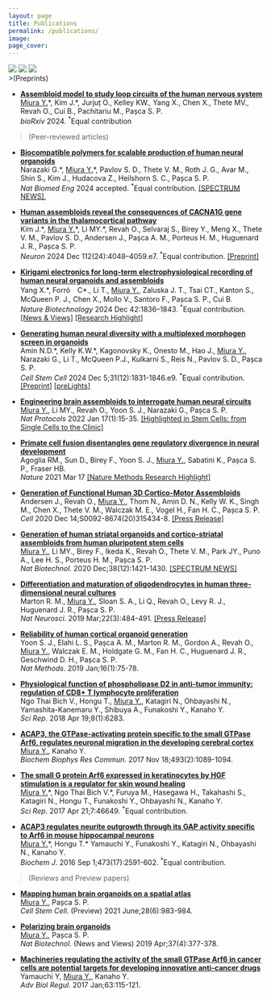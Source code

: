 ```yaml
---
layout: page
title: Publications
permalink: /publications/
image:
page_cover:
---
```

<div class="page__gallery__wrapper">
  <div class="page__gallery__images">
    <img src="/images/Andersen_Cell_2020.tif.jpg" loading="lazy">
    <img src="/images/Miura_Nat_Protocols_2022.jpg" loading="lazy">
    <img src="/images/Yang_Nat_Biotech_2024.jpg" loading="lazy">
  </div>
</div>
>(Preprints)

* [**Assembloid model to study loop circuits of the human nervous system**](https://www.biorxiv.org/content/10.1101/2024.10.13.617729v1)<br>
<ins>Miura Y.</ins>\*, Kim J.\*, Jurjuț O., Kelley KW., Yang X., Chen X., Thete MV., Revah O., Cui B., Pachitariu M., Pașca S. P.<br>
*bioRxiv* 2024. <sup>\*</sup>Equal contribution

>(Peer-reviewed articles)

* [**Biocompatible polymers for scalable production of human neural organoids**](https://www.biorxiv.org/content/10.1101/2022.03.18.484949v2.abstract)<br>
Narazaki G.\*, <ins>Miura Y.</ins>\*, Pavlov S. D., Thete V. M., Roth J. G., Avar M., Shin S., Kim J., Hudacova Z., Heilshorn S. C., Pașca S. P.<br>
*Nat Biomed Eng* 2024 accepted. <sup>\*</sup>Equal contribution. [[SPECTRUM NEWS]](https://www.thetransmitter.org/spectrum/community-newsletter-organoid-drug-screens-intervention-overreach-self-advocates-concerns/?fspec=1), 

* [**Human assembloids reveal the consequences of CACNA1G gene variants in the thalamocortical pathway**](https://www.cell.com/neuron/abstract/S0896-6273(24)00692-5)<br>
Kim J.\*, <ins>Miura Y.</ins>\*, Li MY.\*, Revah O., Selvaraj S., Birey Y., Meng X., Thete V. M., Pavlov S. D., Andersen J., Pașca A. M., Porteus H. M., Huguenard J. R., Pașca S. P.<br>
*Neuron* 2024 Dec 112(24):4048–4059.e7. <sup>\*</sup>Equal contribution. [[Preprint]](https://www.biorxiv.org/content/10.1101/2023.03.15.530726v2)

* [**Kirigami electronics for long-term electrophysiological recording of human neural organoids and assembloids**](https://www.nature.com/articles/s41587-023-02081-3)<br>
Yang X.\*, Forró　C\*., Li T., <ins>Miura Y.</ins>, Zaluska J. T., Tsai CT., Kanton S., McQueen P. J., Chen X., Mollo V., Santoro F., Pașca S. P., Cui B.<br>
*Nature Biotechnology* 2024 Dec 42:1836–1843. <sup>\*</sup>Equal contribution. [[News & Views]](https://www.nature.com/articles/s41587-024-02128-z) [[Research Highlight]](https://www.nature.com/articles/s44222-024-00164-7)

* [**Generating human neural diversity with a multiplexed morphogen screen in organoids**](https://www.cell.com/cell-stem-cell/abstract/S1934-5909(24)00378-3?_returnURL=https%3A%2F%2Flinkinghub.elsevier.com%2Fretrieve%2Fpii%2FS1934590924003783%3Fshowall%3Dtrue)<br>
Amin N.D.\*, Kelly K.W.\*, Kagonovsky K., Onesto M., Hao J., <ins>Miura Y.</ins>, Narazaki G., Li T., McQueen P.J., Kulkarni S., Reis N., Pavlov S. D., Pașca S. P.<br>
*Cell Stem Cell* 2024 Dec 5;31(12):1831-1846.e9. <sup>\*</sup>Equal contribution. [[Preprint]](https://www.biorxiv.org/content/10.1101/2023.05.31.541819v1) [[preLights]](https://prelights.biologists.com/highlights/generating-human-neural-diversity-with-a-multiplexed-morphogen-screen-in-organoids/)

* [**Engineering brain assembloids to interrogate human neural circuits**](https://www.nature.com/articles/s41596-021-00632-z)<br>
<ins>Miura Y.</ins>, Li MY., Revah O., Yoon S. J., Narazaki G., Pașca S. P.<br>
*Nat Protocols* 2022 Jan 17(1):15-35. [[Highlighted in Stem Cells: from Single Cells to the Clinic]](https://www.nature.com/collections/ifccfjgcad)

* [**Primate cell fusion disentangles gene regulatory divergence in neural development**](https://www.nature.com/articles/s41586-021-03343-3)<br>
Agoglia RM., Sun D., Birey F., Yoon S. J., <ins>Miura Y.</ins>, Sabatini K., Pașca S. P., Fraser HB.<br>
*Nature* 2021 Mar 17 [[Nature Methods Research Highlight]](https://www.nature.com/articles/s41592-021-01157-9)

* [**Generation of Functional Human 3D Cortico-Motor Assembloids**](https://www.cell.com/cell/fulltext/S0092-8674(20)31534-8)<br>
Andersen J., Revah O., <ins>Miura Y.</ins>, Thom N., Amin D. N., Kelly W. K., Singh M., Chen X., Thete V. M., Walczak M. E., Vogel H., Fan H. C., Pașca S. P.<br>
*Cell* 2020 Dec 14;S0092-8674(20)315434-8. [[Press Release]](https://med.stanford.edu/news/all-news/2020/12/scientists-assemble-human-nerve-circuit-driving-muscle-movement.html)

* [**Generation of human striatal organoids and cortico-striatal assembloids from human pluripotent stem cells**](https://www.nature.com/articles/s41587-020-00763-w)<br>
<ins>Miura Y.</ins>, Li MY., Birey F., Ikeda K., Revah O., Thete V. M., Park JY., Puno A., Lee H. S., Porteus H. M., Pașca S. P.<br>
*Nat Biotechnol.* 2020 Dec;38(12):1421-1430. [[SPECTRUM NEWS]](https://www.thetransmitter.org/spectrum/brain-assembloids-capture-circuit-flaws-in-syndrome-tied-to-autism/?fspec=1)

* [**Differentiation and maturation of oligodendrocytes in human three-dimensional neural cultures**](https://www.nature.com/articles/s41593-018-0316-9)<br>
Marton R. M., <ins>Miura Y.</ins>, Sloan S. A., Li Q., Revah O., Levy R. J., Huguenard J. R., Pașca S. P.<br>
*Nat Neurosci*. 2019 Mar;22(3):484-491. [[Press Release]](https://med.stanford.edu/news/all-news/2019/01/scientists-generate-track-development-of-myelin-producing-cells.html?fbclid=IwAR3ceGKPNbqnp1rYQMuhkXEoCojysiDZlPdJKJocfjdqY97AiyxUYv08EGc)

* [**Reliability of human cortical organoid generation**](https://www.nature.com/articles/s41592-018-0255-0)<br>
Yoon S. J., Elahi L. S., Pașca A. M., Marton R. M., Gordon A., Revah O., <ins>Miura Y.</ins>, Walczak E. M., Holdgate G. M., Fan H. C., Huguenard J. R., Geschwind D. H., Pașca S. P.<br>
*Nat Methods*. 2019 Jan;16(1):75-78.

* [**Physiological function of phospholipase D2 in anti-tumor immunity: regulation of CD8+ T lymphocyte proliferation**](https://www.nature.com/articles/s41598-018-24512-x)<br>
Ngo Thai Bich V., Hongu T., <ins>Miura Y.</ins>, Katagiri N., Ohbayashi N., Yamashita-Kanemaru Y., Shibuya A., Funakoshi Y., Kanaho Y.<br>
*Sci Rep*. 2018 Apr 19;8(1):6283.

* [**ACAP3, the GTPase-activating protein specific to the small GTPase Arf6, regulates neuronal migration in the developing cerebral cortex**](https://www.sciencedirect.com/science/article/pii/S0006291X17318478?via%3Dihub)<br>
<ins>Miura Y.</ins>, Kanaho Y.<br>
*Biochem Biophys Res Commun*. 2017 Nov 18;493(2):1089-1094.

* [**The small G protein Arf6 expressed in keratinocytes by HGF stimulation is a regulator for skin wound healing**](https://www.nature.com/articles/srep46649)<br> 
<ins>Miura Y.</ins>\*, Ngo Thai Bich V.\*, Furuya M., Hasegawa H., Takahashi S., Katagiri N., Hongu T., Funakoshi Y., Ohbayashi N., Kanaho Y.<br>
*Sci Rep*. 2017 Apr 21;7:46649. <sup>\*</sup>Equal contribution.

* [**ACAP3 regulates neurite outgrowth through its GAP activity specific to Arf6 in mouse hippocampal neurons**](https://portlandpress.com/biochemj/article-abstract/473/17/2591/49244/ACAP3-regulates-neurite-outgrowth-through-its-GAP?redirectedFrom=fulltext)<br>
<ins>Miura Y.</ins>\*, Hongu T.\* Yamauchi Y., Funakoshi Y., Katagiri N., Ohbayashi N., Kanaho Y.<br>
*Biochem J*. 2016 Sep 1;473(17):2591-602. <sup>\*</sup>Equal contribution.

>(Reviews and Preview papers)

* [**Mapping human brain organoids on a spatial atlas**](https://www.cell.com/cell-stem-cell/fulltext/S1934-5909(21)00222-8?_returnURL=https%3A%2F%2Flinkinghub.elsevier.com%2Fretrieve%2Fpii%2FS1934590921002228%3Fshowall%3Dtrue)<br>
<ins>Miura Y.</ins>, Pașca S. P.<br>
*Cell Stem Cell*. (Preview) 2021 June;28(6):983-984.

* [**Polarizing brain organoids**](https://www.nature.com/articles/s41587-019-0084-4)<br>
<ins>Miura Y.</ins>, Pașca S. P.<br>
*Nat Biotechnol*. (News and Views) 2019 Apr;37(4):377-378.

* [**Machineries regulating the activity of the small GTPase Arf6 in cancer cells are potential targets for developing innovative anti-cancer drugs**](https://www.sciencedirect.com/science/article/pii/S2212492616300604?via%3Dihub)<br>
Yamauchi Y, <ins>Miura Y.</ins>, Kanaho Y.<br>
*Adv Biol Regul*. 2017 Jan;63:115-121.



